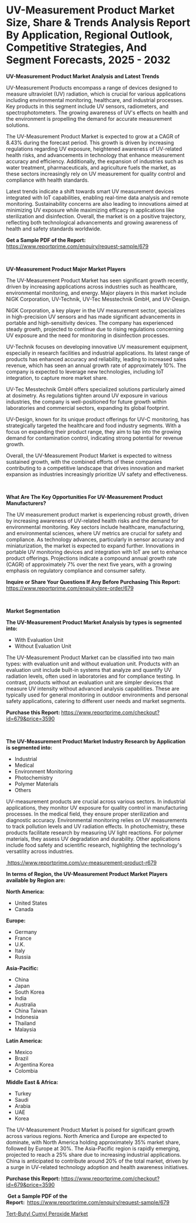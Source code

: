 <p><h1>UV-Measurement Product Market Size, Share & Trends Analysis Report By Application, Regional Outlook, Competitive Strategies, And Segment Forecasts, 2025 - 2032</h1></p><p><strong>UV-Measurement Product Market Analysis and Latest Trends</strong></p>
<p><p>UV-Measurement Products encompass a range of devices designed to measure ultraviolet (UV) radiation, which is crucial for various applications including environmental monitoring, healthcare, and industrial processes. Key products in this segment include UV sensors, radiometers, and spectrophotometers. The growing awareness of UV's effects on health and the environment is propelling the demand for accurate measurement solutions.</p><p>The UV-Measurement Product Market is expected to grow at a CAGR of 8.43% during the forecast period. This growth is driven by increasing regulations regarding UV exposure, heightened awareness of UV-related health risks, and advancements in technology that enhance measurement accuracy and efficiency. Additionally, the expansion of industries such as water treatment, pharmaceuticals, and agriculture fuels the market, as these sectors increasingly rely on UV measurement for quality control and compliance with health standards.</p><p>Latest trends indicate a shift towards smart UV measurement devices integrated with IoT capabilities, enabling real-time data analysis and remote monitoring. Sustainability concerns are also leading to innovations aimed at minimizing UV exposure while maximizing efficacy in applications like sterilization and disinfection. Overall, the market is on a positive trajectory, reflecting both technological advancements and growing awareness of health and safety standards worldwide.</p></p>
<p><strong>Get a Sample PDF of the Report:&nbsp;</strong> <a href="https://www.reportprime.com/enquiry/request-sample/679?utm_campaign=3364&utm_medium=2&utm_source=Github&utm_content=ia&utm_term=18032025&utm_id=uv-measurement-product">https://www.reportprime.com/enquiry/request-sample/679</a></p>
<p>&nbsp;</p>
<p><strong>UV-Measurement Product Major Market Players</strong></p>
<p><p>The UV-Measurement Product Market has seen significant growth recently, driven by increasing applications across industries such as healthcare, environmental monitoring, and energy. Major players in this market include NiGK Corporation, UV-Technik, UV-Tec Messtechnik GmbH, and UV-Design.</p><p>NiGK Corporation, a key player in the UV measurement sector, specializes in high-precision UV sensors and has made significant advancements in portable and high-sensitivity devices. The company has experienced steady growth, projected to continue due to rising regulations concerning UV exposure and the need for monitoring in disinfection processes.</p><p>UV-Technik focuses on developing innovative UV measurement equipment, especially in research facilities and industrial applications. Its latest range of products has enhanced accuracy and reliability, leading to increased sales revenue, which has seen an annual growth rate of approximately 10%. The company is expected to leverage new technologies, including IoT integration, to capture more market share.</p><p>UV-Tec Messtechnik GmbH offers specialized solutions particularly aimed at dosimetry. As regulations tighten around UV exposure in various industries, the company is well-positioned for future growth within laboratories and commercial sectors, expanding its global footprint.</p><p>UV-Design, known for its unique product offerings for UV-C monitoring, has strategically targeted the healthcare and food industry segments. With a focus on expanding their product range, they aim to tap into the growing demand for contamination control, indicating strong potential for revenue growth.</p><p>Overall, the UV-Measurement Product Market is expected to witness sustained growth, with the combined efforts of these companies contributing to a competitive landscape that drives innovation and market expansion as industries increasingly prioritize UV safety and effectiveness.</p></p>
<p>&nbsp;</p>
<p><strong>What Are The Key Opportunities For UV-Measurement Product Manufacturers?</strong></p>
<p><p>The UV measurement product market is experiencing robust growth, driven by increasing awareness of UV-related health risks and the demand for environmental monitoring. Key sectors include healthcare, manufacturing, and environmental sciences, where UV metrics are crucial for safety and compliance. As technology advances, particularly in sensor accuracy and miniaturization, the market is expected to expand further. Innovations in portable UV monitoring devices and integration with IoT are set to enhance product offerings. Projections indicate a compound annual growth rate (CAGR) of approximately 7% over the next five years, with a growing emphasis on regulatory compliance and consumer safety.</p></p>
<p><strong>Inquire or Share Your Questions If Any Before Purchasing This Report:</strong> <a href="https://www.reportprime.com/enquiry/pre-order/679?utm_campaign=3364&utm_medium=2&utm_source=Github&utm_content=ia&utm_term=18032025&utm_id=uv-measurement-product">https://www.reportprime.com/enquiry/pre-order/679</a></p>
<p>&nbsp;</p>
<p><strong>Market Segmentation</strong></p>
<p><strong>The UV-Measurement Product Market Analysis by types is segmented into:</strong></p>
<p><ul><li>With Evaluation Unit</li><li>Without Evaluation Unit</li></ul></p>
<p><p>The UV-Measurement Product Market can be classified into two main types: with evaluation unit and without evaluation unit. Products with an evaluation unit include built-in systems that analyze and quantify UV radiation levels, often used in laboratories and for compliance testing. In contrast, products without an evaluation unit are simpler devices that measure UV intensity without advanced analysis capabilities. These are typically used for general monitoring in outdoor environments and personal safety applications, catering to different user needs and market segments.</p></p>
<p><strong>Purchase this Report:&nbsp;</strong><a href="https://www.reportprime.com/checkout?id=679&price=3590&utm_campaign=3364&utm_medium=2&utm_source=Github&utm_content=ia&utm_term=18032025&utm_id=uv-measurement-product">https://www.reportprime.com/checkout?id=679&price=3590</a></p>
<p>&nbsp;</p>
<p><strong>The UV-Measurement Product Market Industry Research by Application is segmented into:</strong></p>
<p><ul><li>Industrial</li><li>Medical</li><li>Environment Monitoring</li><li>Photochemistry</li><li>Polymer Materials</li><li>Others</li></ul></p>
<p><p>UV-measurement products are crucial across various sectors. In industrial applications, they monitor UV exposure for quality control in manufacturing processes. In the medical field, they ensure proper sterilization and diagnostic accuracy. Environmental monitoring relies on UV measurements to track pollution levels and UV radiation effects. In photochemistry, these products facilitate research by measuring UV light reactions. For polymer materials, they assess UV degradation and durability. Other applications include food safety and scientific research, highlighting the technology's versatility across industries.</p></p>
<p><a href="https://www.reportprime.com/uv-measurement-product-r679?utm_campaign=3364&utm_medium=2&utm_source=Github&utm_content=ia&utm_term=18032025&utm_id=uv-measurement-product">&nbsp;https://www.reportprime.com/uv-measurement-product-r679</a></p>
<p><strong>In terms of Region, the UV-Measurement Product Market Players available by Region are:</strong></p>
<p>
    <p> <strong> North America: </strong>
        <ul>
            <li>United States</li>
            <li>Canada</li>
        </ul>
        </p> 
    <p> <strong> Europe: </strong>
        <ul>
            <li>Germany</li>
            <li>France</li>
            <li>U.K.</li>
            <li>Italy</li>
            <li>Russia</li>
        </ul>
        </p> 
    <p> <strong> Asia-Pacific: </strong>
        <ul>
            <li>China</li>
            <li>Japan</li>
            <li>South Korea</li>
            <li>India</li>
            <li>Australia</li>
            <li>China Taiwan</li>
            <li>Indonesia</li>
            <li>Thailand</li>
            <li>Malaysia</li>
        </ul>
        </p> 
    <p> <strong> Latin America: </strong>
        <ul>
            <li>Mexico</li>
            <li>Brazil</li>
            <li>Argentina Korea</li>
            <li>Colombia</li>
        </ul>
        </p> 
    <p> <strong> Middle East & Africa: </strong>
        <ul>
            <li>Turkey</li>
            <li>Saudi</li>
            <li>Arabia</li>
            <li>UAE</li>
            <li>Korea</li>
        </ul>
    </p>
    </p>
<p><p>The UV-Measurement Product Market is poised for significant growth across various regions. North America and Europe are expected to dominate, with North America holding approximately 35% market share, followed by Europe at 30%. The Asia-Pacific region is rapidly emerging, projected to reach a 25% share due to increasing industrial applications. China is anticipated to contribute around 20% of the total market, driven by a surge in UV-related technology adoption and health awareness initiatives.</p></p>
<p><strong>Purchase this Report: </strong><a href="https://www.reportprime.com/checkout?id=679&price=3590&utm_campaign=3364&utm_medium=2&utm_source=Github&utm_content=ia&utm_term=18032025&utm_id=uv-measurement-product">https://www.reportprime.com/checkout?id=679&price=3590</a></p>
<p>&nbsp;<strong>Get a Sample PDF of the Report:&nbsp;&nbsp;</strong><a href="https://www.reportprime.com/enquiry/request-sample/679?utm_campaign=3364&utm_medium=2&utm_source=Github&utm_content=ia&utm_term=18032025&utm_id=uv-measurement-product">https://www.reportprime.com/enquiry/request-sample/679</a></p>
<p><strong></strong></p>
<p><p><a href="https://github.com/dushornerfe/Market-Research-Report-List-1/blob/main/tert-butyl-cumyl-peroxide-market.md?utm_campaign=3364&utm_medium=2&utm_source=Github&utm_content=ia&utm_term=18032025&utm_id=uv-measurement-product">Tert-Butyl Cumyl Peroxide Market</a></p></p>